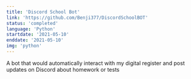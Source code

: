 ```yaml
---
title: 'Discord School Bot'
link: 'https://github.com/Benji377/DiscordSchoolBOT'
status: 'completed'
language: 'Python'
startdate: '2021-05-10'
enddate: '2021-05-10'
img: 'python'
---
```


A bot that would automatically interact with my digital register and post updates on Discord
about homework or tests